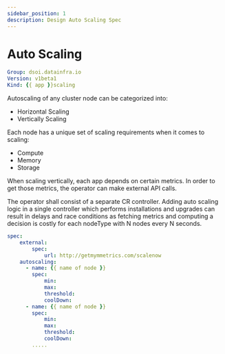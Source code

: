 ```yaml
---
sidebar_position: 1
description: Design Auto Scaling Spec
---
```


# Auto Scaling

```yaml
Group: dsoi.datainfra.io
Version: v1beta1
Kind: {{ app }}scaling
```

Autoscaling of any cluster node can be categorized into:

- Horizontal Scaling
- Vertically Scaling

Each node has a unique set of scaling requirements when it comes to scaling:

- Compute
- Memory
- Storage

When scaling vertically, each app depends on certain metrics. In order to get those metrics, the operator can make external API calls.

The operator shall consist of a separate CR controller. Adding auto scaling logic in a single controller which performs installations and upgrades can result in delays and race conditions as fetching metrics and computing a decision is costly for each nodeType with N nodes every N seconds.


```yaml
spec:
    external:
        spec:
            url: http://getmymmetrics.com/scalenow
    autoscaling:
      - name: {{ name of node }}
        spec:
            min:
            max:
            threshold:
            coolDown:
      - name: {{ name of node }}
        spec:
            min:
            max:
            threshold:
            coolDown:
        .....
```
